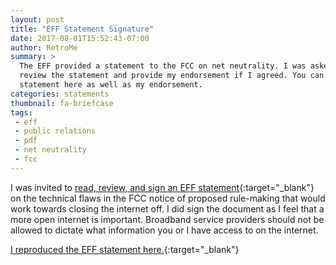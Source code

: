 ```yaml
---
layout: post
title: "EFF Statement Signature"
date: 2017-08-01T15:52:43-07:00
author: RetroMe
summary: >
  The EFF provided a statement to the FCC on net neutrality. I was asked to
  review the statement and provide my endorsement if I agreed. You can read the
  statement here as well as my endorsement.
categories: statements
thumbnail: fa-briefcase
tags:
 - eff
 - public relations
 - pdf
 - net neutrality
 - fcc
---
```


I was invited to [read, review, and sign an EFF statement][EFFStatementURL]{:target="_blank"} on
the technical flaws in the FCC notice of proposed rule-making that would work
towards closing the internet off. I did sign the document as I feel that a more
open internet is important. Broadband service providers should not be allowed
to dictate what information you or I have access to on the internet.

[I reproduced the EFF statement here.][StatementPDF]{:target="_blank"}

[EFFStatementURL]: https://www.eff.org/document/internet-engineers-commentsfcc-nn 'Internet Engineers Comments' 
[StatementPDF]: /../assets/pdf/comments_of_internet_engineersfcc_nn.pdf 'PDF Statement EFF'
